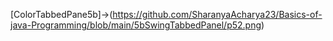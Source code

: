 [ColorTabbedPane5b]->(https://github.com/SharanyaAcharya23/Basics-of-java-Programming/blob/main/5bSwingTabbedPanel/p52.png)
